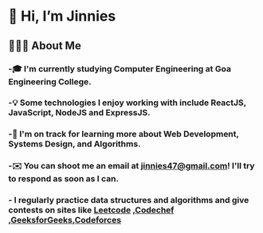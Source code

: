 # 👋 Hi, I’m Jinnies

## 👨🏻‍💻  About Me

### -🎓  I'm currently studying Computer Engineering at Goa Engineering College.

### -💡  Some technologies I enjoy working with include ReactJS, JavaScript, NodeJS and ExpressJS.

### -🌱  I'm on track for learning more about Web Development, Systems Design, and Algorithms.

### -✉️  You can shoot me an email at jinnies47@gmail.com! I'll try to respond as soon as I can.

### - I regularly practice data structures and algorithms and give contests on sites like [Leetcode](https://leetcode.com/jinnies47/) ,[Codechef](https://codechef.com/user/jinnies47/) ,[GeeksforGeeks](https://auth.geeksforgeeks.org/user/jinnies47/profile),[Codeforces](https://codeforces.com/profile/jinnies47)
<!---
jinnies47/jinnies47 is a ✨ special ✨ repository because its `README.md` (this file) appears on your GitHub profile.
You can click the Preview link to take a look at your changes.
--->
